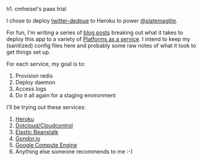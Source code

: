 h1. cmheisel's paas trial

I chose to deploy [twitter-dedpue](http://github.com/cmheisel/twitter-dedupe) to Heroku to power [@slatemaglite](https://twitter.com/slatemaglite).

For fun, I'm writing a series of [blog posts](http://chrisheisel.com) breaking out what it takes to deploy this app to a variety of [Platforms as a service](http://en.wikipedia.org/wiki/Platform_as_a_service). I intend to keep my (sanitized) config files here and probably some raw notes of what it took to get things set up.

For each service, my goal is to:
1. Provision redis
2. Deploy daemon
3. Access logs
4. Do it all again for a staging environment

I'll be trying out these services:
1. [Heroku](http://www.heroku.com)
2. [Dotcloud/Cloudcontrol](https://www.dotcloud.com/)
3. [Elastic Beanstalk](http://aws.amazon.com/elasticbeanstalk/)
4. [Gondor.io](https://gondor.io/)
5. [Google Compute Engine](https://cloud.google.com/compute/)
5. Anything else someone recommends to me :-)

